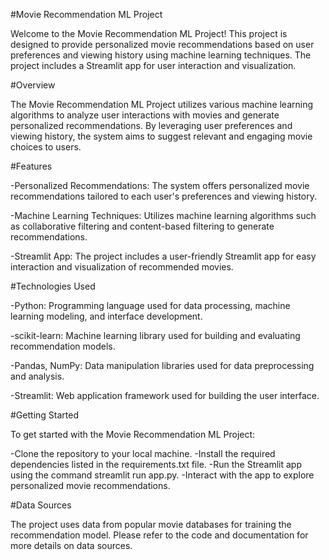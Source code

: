 #Movie Recommendation ML Project

Welcome to the Movie Recommendation ML Project! This project is designed to provide personalized movie recommendations based on user preferences and viewing history using machine learning techniques. The project includes a Streamlit app for user interaction and visualization.

#Overview

The Movie Recommendation ML Project utilizes various machine learning algorithms to analyze user interactions with movies and generate personalized recommendations. By leveraging user preferences and viewing history, the system aims to suggest relevant and engaging movie choices to users.

#Features

-Personalized Recommendations: The system offers personalized movie recommendations tailored to each user's preferences and viewing history.

-Machine Learning Techniques: Utilizes machine learning algorithms such as collaborative filtering and content-based filtering to generate recommendations.

-Streamlit App: The project includes a user-friendly Streamlit app for easy interaction and visualization of recommended movies.

#Technologies Used

-Python: Programming language used for data processing, machine learning modeling, and interface development.

-scikit-learn: Machine learning library used for building and evaluating recommendation models.

-Pandas, NumPy: Data manipulation libraries used for data preprocessing and analysis.

-Streamlit: Web application framework used for building the user interface.

#Getting Started

To get started with the Movie Recommendation ML Project:

-Clone the repository to your local machine.
-Install the required dependencies listed in the requirements.txt file.
-Run the Streamlit app using the command streamlit run app.py.
-Interact with the app to explore personalized movie recommendations.

#Data Sources

The project uses data from popular movie databases for training the recommendation model. Please refer to the code and documentation for more details on data sources.
